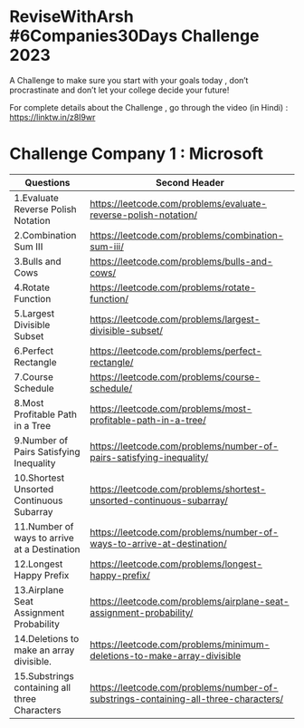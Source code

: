 # ReviseWithArsh #6Companies30Days Challenge 2023

A Challenge to make sure you start with your goals today , don’t procrastinate and don’t let your college decide your future!

For complete details about the Challenge , go through the video (in Hindi) : https://linktw.in/z8I9wr

# Challenge Company 1 : Microsoft

| Questions                                   | Second Header                                                                       |
| --------------------------------------------| ------------------------------------------------------------------------------------|
|1.Evaluate Reverse Polish Notation           | https://leetcode.com/problems/evaluate-reverse-polish-notation/                     |
|2.Combination Sum III                        | https://leetcode.com/problems/combination-sum-iii/                                  |
|3.Bulls and Cows                             | https://leetcode.com/problems/bulls-and-cows/                                       |
|4.Rotate Function                            | https://leetcode.com/problems/rotate-function/                                      |
|5.Largest Divisible Subset                   | https://leetcode.com/problems/largest-divisible-subset/                             |
|6.Perfect Rectangle                          | https://leetcode.com/problems/perfect-rectangle/                                    |
|7.Course Schedule                            | https://leetcode.com/problems/course-schedule/                                      |
|8.Most Profitable Path in a Tree             | https://leetcode.com/problems/most-profitable-path-in-a-tree/                       |
|9.Number of Pairs Satisfying Inequality      | https://leetcode.com/problems/number-of-pairs-satisfying-inequality/                |
|10.Shortest Unsorted Continuous Subarray     | https://leetcode.com/problems/shortest-unsorted-continuous-subarray/                |
|11.Number of ways to arrive at a Destination | https://leetcode.com/problems/number-of-ways-to-arrive-at-destination/              |
|12.Longest Happy Prefix                      | https://leetcode.com/problems/longest-happy-prefix/                                 |
|13.Airplane Seat Assignment Probability      | https://leetcode.com/problems/airplane-seat-assignment-probability/                 |
|14.Deletions to make an array divisible.     | https://leetcode.com/problems/minimum-deletions-to-make-array-divisible             |  
|15.Substrings containing all three Characters| https://leetcode.com/problems/number-of-substrings-containing-all-three-characters/ |
